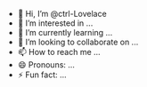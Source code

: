 - 👋 Hi, I’m @ctrl-Lovelace
- 👀 I’m interested in ...
- 🌱 I’m currently learning ...
- 💞️ I’m looking to collaborate on ...
- 📫 How to reach me ...
- 😄 Pronouns: ...
- ⚡ Fun fact: ...

<!---
ctrl-Lovelace/ctrl-Lovelace is a ✨ special ✨ repository because its `README.md` (this file) appears on your GitHub profile.
You can click the Preview link to take a look at your changes.
--->
